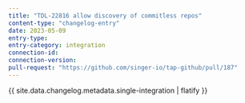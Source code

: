 ```yaml
---
title: "TDL-22816 allow discovery of commitless repos"
content-type: "changelog-entry"
date: 2023-05-09
entry-type: 
entry-category: integration
connection-id: 
connection-version: 
pull-request: "https://github.com/singer-io/tap-github/pull/187"
---
```

{{ site.data.changelog.metadata.single-integration | flatify }}